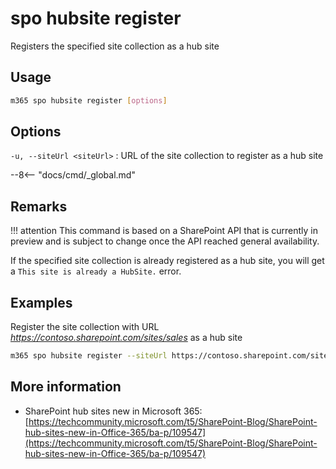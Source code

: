# spo hubsite register

Registers the specified site collection as a hub site

## Usage

```sh
m365 spo hubsite register [options]
```

## Options

`-u, --siteUrl <siteUrl>`
: URL of the site collection to register as a hub site

--8<-- "docs/cmd/_global.md"

## Remarks

!!! attention
    This command is based on a SharePoint API that is currently in preview and is subject to change once the API reached general availability.

If the specified site collection is already registered as a hub site, you will get a `This site is already a HubSite.` error.

## Examples

Register the site collection with URL _https://contoso.sharepoint.com/sites/sales_ as a hub site

```sh
m365 spo hubsite register --siteUrl https://contoso.sharepoint.com/sites/sales
```

## More information

- SharePoint hub sites new in Microsoft 365: [https://techcommunity.microsoft.com/t5/SharePoint-Blog/SharePoint-hub-sites-new-in-Office-365/ba-p/109547](https://techcommunity.microsoft.com/t5/SharePoint-Blog/SharePoint-hub-sites-new-in-Office-365/ba-p/109547)
